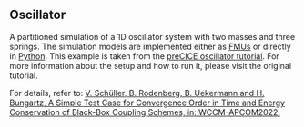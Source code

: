 ## Oscillator

A partitioned simulation of a 1D oscillator system with two masses and three springs. The simulation models are implemented either as [FMUs](fmi) or directly in [Python](python). This example is taken from the [preCICE oscillator tutorial](https://github.com/precice/tutorials/tree/master/oscillator). For more information about the setup and how to run it, please visit the original tutorial.

For details, refer to: [V. Schüller, B. Rodenberg, B. Uekermann and H. Bungartz, A Simple Test Case for Convergence Order in Time and Energy Conservation of Black-Box Coupling Schemes, in: WCCM-APCOM2022.](https://www.scipedia.com/public/Rodenberg_2022a)

